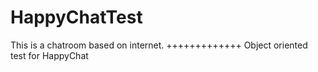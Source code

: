 HappyChatTest
=============
This is a chatroom based on internet.
+++++++++++++
Object oriented test for HappyChat
